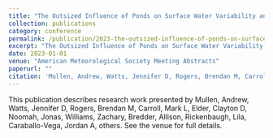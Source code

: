 ```yaml
---
title: "The Outsized Influence of Ponds on Surface Water Variability and the Carbon Cycle in Alaska\textquotesingle s Boreal and Tundra Regions"
collection: publications
category: conference
permalink: /publication/2023-the-outsized-influence-of-ponds-on-surface-water-variability-and-the-carbon-cycle-in-alaskatextquotesingle-s-boreal-and-tundra-regions
excerpt: "The Outsized Influence of Ponds on Surface Water Variability and the Carbon Cycle in Alaska\textquotesingle s Boreal and Tundra Regions by Mullen, Andrew et al."
date: 2023-01-01
venue: "American Meteorological Society Meeting Abstracts"
paperurl: ""
citation: 'Mullen, Andrew, Watts, Jennifer D, Rogers, Brendan M, Carroll, Mark L, Elder, Clayton D, Noomah, Jonas, Williams, Zachary, Bredder, Allison, Rickenbaugh, Lila, Caraballo-Vega, Jordan A, others (2023). "The Outsized Influence of Ponds on Surface Water Variability and the Carbon Cycle in Alaska\textquotesingle s Boreal and Tundra Regions." <i>American Meteorological Society Meeting Abstracts</i>.'
---
```


This publication describes research work presented by Mullen, Andrew, Watts, Jennifer D, Rogers, Brendan M, Carroll, Mark L, Elder, Clayton D, Noomah, Jonas, Williams, Zachary, Bredder, Allison, Rickenbaugh, Lila, Caraballo-Vega, Jordan A, others. See the venue for full details.
